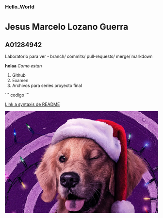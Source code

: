 ### Hello_World
# Jesus Marcelo Lozano Guerra
## A01284942

Laboratorio para ver - branch/ commits/ pull-requests/ merge/ markdown

**holaa** 
*Como estan*

1. Github
2. Examen
3. Archivos para series proyecto final

´´´
codigo
´´´

[Link a syntaxis de README](https://www.markdownguide.org/cheat-sheet/)

![title](lucky.jpg)

